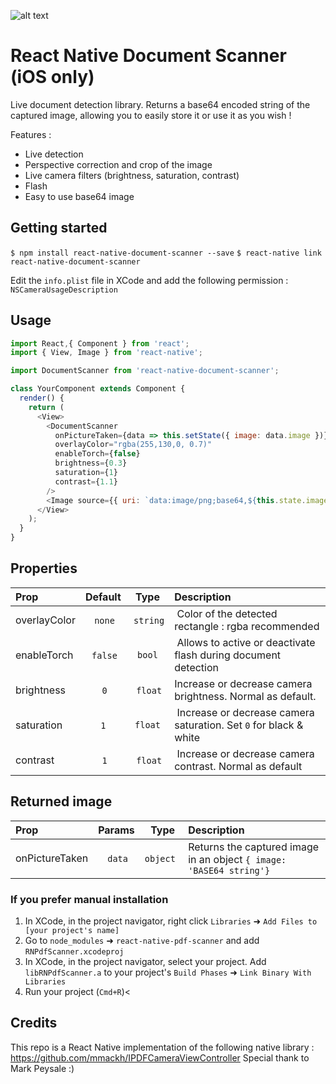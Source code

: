 ![alt text](https://raw.githubusercontent.com/Michaelvilleneuve/react-native-document-scanner/master/images/mockup.png)

# React Native Document Scanner (iOS only)

Live document detection library. Returns a base64 encoded string of the captured image, allowing you to easily store it or use it as you wish !

Features :
 - Live detection
 - Perspective correction and crop of the image
 - Live camera filters (brightness, saturation, contrast)
 - Flash
 - Easy to use base64 image

## Getting started

`$ npm install react-native-document-scanner --save`
`$ react-native link react-native-document-scanner`

Edit the `info.plist` file in XCode and add the following permission : `NSCameraUsageDescription`


## Usage
```javascript
import React,{ Component } from 'react';
import { View, Image } from 'react-native';

import DocumentScanner from 'react-native-document-scanner';

class YourComponent extends Component {
  render() {
    return (
      <View>
        <DocumentScanner
          onPictureTaken={data => this.setState({ image: data.image })}
          overlayColor="rgba(255,130,0, 0.7)"
          enableTorch={false}
          brightness={0.3}
          saturation={1}
          contrast={1.1}
        />
        <Image source={{ uri: `data:image/png;base64,${this.state.image}`}} resizeMode="contain" />
      </View>
    );
  }
}

```

## Properties

| Prop  | Default  | Type | Description |
| :-------- |:----:| :--------:| :----------|
| overlayColor | `none` | `string` | Color of the detected rectangle : rgba recommended |
| enableTorch | `false` | `bool` | Allows to active or deactivate flash during document detection |
| brightness | `0` | `float` | Increase or decrease camera brightness. Normal as default. |
| saturation | `1` | `float` | Increase or decrease camera saturation. Set `0` for black & white |
| contrast | `1` | `float` | Increase or decrease camera contrast. Normal as default |

## Returned image

| Prop | Params | Type | Description |
| :-------- |:----:| :--------:| :----------|
| onPictureTaken | `data` | `object` | Returns the captured image in an object `{ image: 'BASE64 string'}` |


### If you prefer manual installation

1. In XCode, in the project navigator, right click `Libraries` ➜ `Add Files to [your project's name]`
2. Go to `node_modules` ➜ `react-native-pdf-scanner` and add `RNPdfScanner.xcodeproj`
3. In XCode, in the project navigator, select your project. Add `libRNPdfScanner.a` to your project's `Build Phases` ➜ `Link Binary With Libraries`
4. Run your project (`Cmd+R`)<

## Credits

This repo is a React Native implementation of the following native library : https://github.com/mmackh/IPDFCameraViewController
Special thank to Mark Peysale :)

